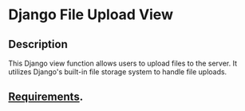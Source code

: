# Django File Upload View
## Description
This Django view function allows users to upload files to the server. It utilizes Django's built-in file storage system to handle file uploads.

## [Requirements](https://github.com/abhishek0wb/Django/blob/main/django-filehandler/hosting/requirements.txt).
